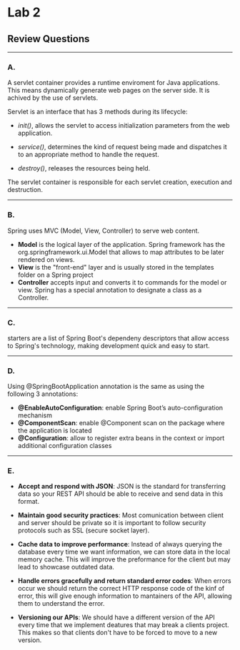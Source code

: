 # Lab 2

## **Review Questions**

---
### **A.**

A servlet container provides a runtime enviroment for Java applications. This means dynamically generate web pages on the server side. It is achived by the use of servlets.

Servlet is an interface that has 3 methods during its lifecycle:

- *init()*, allows the servlet to access initialization parameters from the web application.

- *service()*, determines the kind of request being made and dispatches it to an appropriate method to handle the request.

- *destroy()*, releases the resources being held.

    
The servlet container is responsible for each servlet creation, execution and destruction.

---
### **B.**

Spring uses MVC (Model, View, Controller) to serve web content. 
- **Model** is the logical layer of the application. Spring framework has the org.springframework.ui.Model that allows to map attributes to be later rendered on views.
- **View** is the "front-end" layer and is usually stored in the templates folder on a Spring project
- **Controller** accepts input and converts it to commands for the model or view. Spring has a special annotation to designate a class as a Controller.



---
### **C.**

starters are a list of Spring Boot's dependeny descriptors that allow access to Spring's technology, making development quick and easy to start.

---
### **D.**

Using @SpringBootApplication annotation is the same as using the following 3 annotations:

- **@EnableAutoConfiguration**: enable Spring Boot’s auto-configuration mechanism
- **@ComponentScan**: enable @Component scan on the package where the application is located
- **@Configuration**: allow to register extra beans in the context or import additional configuration classes

---
### **E.**

- **Accept and respond with JSON**: JSON is the standard for transferring data so your REST API should be able to receive and send data in this format.

- **Maintain good security practices**: Most comunication between client and server should be private so it is important to follow  security protocols such as SSL (secure socket layer).

- **Cache data to improve performance**: Instead of always querying the database every time we want information, we can store data in the local memory cache. This will improve the preformance for the client but may lead to showcase outdated data.

- **Handle errors gracefully and return standard error codes**: When errors occur we should return the correct HTTP response code of the kinf of error, this will give enough information to mantainers of the API, allowing them to understand the error.

- **Versioning our APIs**: We should have a different version of the API every time that we implement deatures that may break a clients project. This makes so that clients don't have to be forced to move to a new version.

